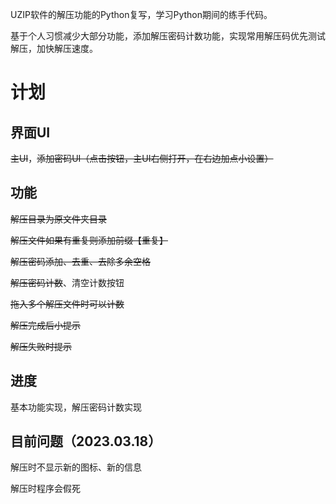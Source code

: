 UZIP软件的解压功能的Python复写，学习Python期间的练手代码。

基于个人习惯减少大部分功能，添加解压密码计数功能，实现常用解压码优先测试解压，加快解压速度。

# 计划
## 界面UI
~~主UI~~，~~添加密码UI（点击按钮，主UI右侧打开，在右边加点小设置）~~

## 功能
~~解压目录为原文件夹目录~~

~~解压文件如果有重复则添加前缀【重复】~~

~~解压密码添加、去重、去除多余空格~~

~~解压密码计数~~、清空计数按钮

~~拖入多个解压文件时可以计数~~

~~解压完成后小提示~~

~~解压失败时提示~~

## 进度
基本功能实现，解压密码计数实现

## 目前问题（2023.03.18）
解压时不显示新的图标、新的信息

解压时程序会假死
